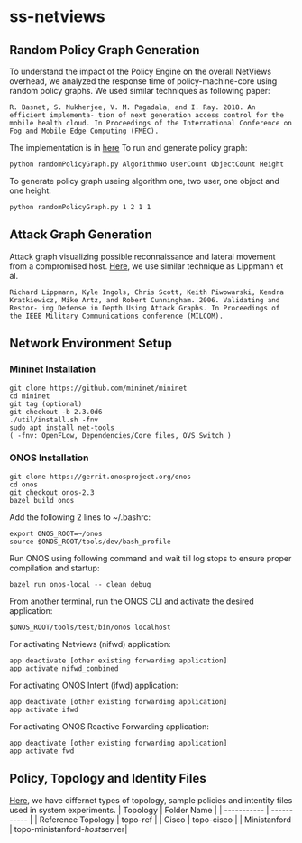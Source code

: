# ss-netviews
## Random Policy Graph Generation
To understand the impact of the Policy Engine on the overall NetViews overhead, we analyzed the response time of policy-machine-core using random policy graphs. We used similar techniques as following paper:
```
R. Basnet, S. Mukherjee, V. M. Pagadala, and I. Ray. 2018. An efficient implementa- tion of next generation access control for the mobile health cloud. In Proceedings of the International Conference on Fog and Mobile Edge Computing (FMEC).
```
The implementation is in [here](https://github.com/netviews/ss-netviews/tree/master/random-graph-generation)
To run and generate policy graph:
```
python randomPolicyGraph.py AlgorithmNo UserCount ObjectCount Height
```
To generate policy graph useing algorithm one, two user, one object and one height:
```
python randomPolicyGraph.py 1 2 1 1
```

## Attack Graph Generation
Attack graph visualizing possible reconnaissance and lateral movement from a compromised host. [Here](https://github.com/netviews/ss-netviews), we use similar technique as Lippmann et al.
```
Richard Lippmann, Kyle Ingols, Chris Scott, Keith Piwowarski, Kendra Kratkiewicz, Mike Artz, and Robert Cunningham. 2006. Validating and Restor- ing Defense in Depth Using Attack Graphs. In Proceedings of the IEEE Military Communications conference (MILCOM).
```

## Network Environment Setup
### Mininet Installation
```
git clone https://github.com/mininet/mininet
cd mininet
git tag (optional)
git checkout -b 2.3.0d6
./util/install.sh -fnv
sudo apt install net-tools
( -fnv: OpenFLow, Dependencies/Core files, OVS Switch )
```
### ONOS Installation
```
git clone https://gerrit.onosproject.org/onos
cd onos
git checkout onos-2.3
bazel build onos
```
Add the following 2 lines to ~/.bashrc:
```
export ONOS_ROOT=~/onos
source $ONOS_ROOT/tools/dev/bash_profile
```
Run ONOS using following command and wait till log stops to ensure proper compilation and startup:
```
bazel run onos-local -- clean debug
```
From another terminal, run the ONOS CLI and activate the desired application:
```
$ONOS_ROOT/tools/test/bin/onos localhost
```
For activating Netviews (nifwd) application:
```
app deactivate [other existing forwarding application]
app activate nifwd_combined
```
For activating ONOS Intent (ifwd) application:

```
app deactivate [other existing forwarding application]
app activate ifwd
```
For activating ONOS Reactive Forwarding application:
```
app deactivate [other existing forwarding application]
app activate fwd
```

## Policy, Topology and Identity Files
[Here](https://github.com/netviews/ss-netviews/tree/master/input-files), we have differnet types of topology, sample policies and intentity files used in system experiments.
| Topology | Folder Name | 
| ----------- | ----------- | 
| Reference Topology | topo-ref | 
| Cisco | topo-cisco | 
| Ministanford | topo-ministanford-*host*server|


